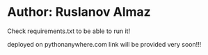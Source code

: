 # Author: Ruslanov Almaz
Check requirements.txt to be able to run it!

deployed on pythonanywhere.com link will be provided very soon!!!